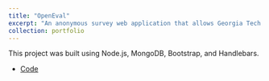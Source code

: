 ```yaml
---
title: "OpenEval"
excerpt: "An anonymous survey web application that allows Georgia Tech professors to receive feedback on their teaching."
collection: portfolio
---
```


This project was built using Node.js, MongoDB, Bootstrap, and Handlebars.

- [Code](https://github.com/davidherszenhaut/OpenEvalWebApplication)

